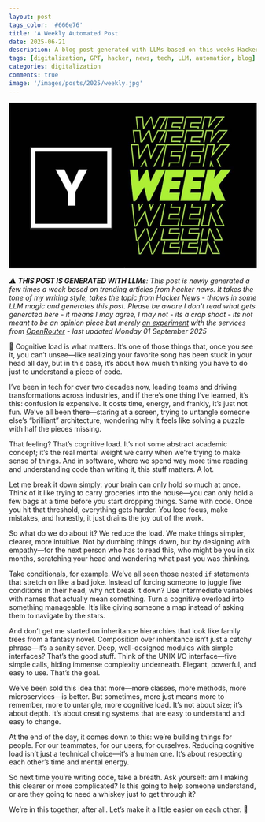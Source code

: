 ```yaml
---
layout: post
tags_color: '#666e76'
title: 'A Weekly Automated Post'
date: 2025-06-21
description: A blog post generated with LLMs based on this weeks Hacker News
tags: [digitalization, GPT, hacker, news, tech, LLM, automation, blog]
categories: digitalization
comments: true
image: '/images/posts/2025/weekly.jpg'
---
```

![](/images/posts/2025/weekly.jpg)

_⚠️ **THIS POST IS GENERATED WITH LLMs**: This post is newly generated a few times a week based on trending articles from hacker news. It takes the tone of my writing style, takes the topic from Hacker News - throws in some LLM magic and generates this post. Please be aware I don't read what gets generated here - it means I may agree, I may not - its a crap shoot - its not meant to be an opinion piece but merely [an experiment](https://github.com/clintjb/Weekly-Post) with the services from [OpenRouter](https://openrouter.ai) - last updated Monday 01 September 2025_

🧠 Cognitive load is what matters. It’s one of those things that, once you see it, you can’t unsee—like realizing your favorite song has been stuck in your head all day, but in this case, it’s about how much thinking you have to do just to understand a piece of code.

I’ve been in tech for over two decades now, leading teams and driving transformations across industries, and if there’s one thing I’ve learned, it’s this: confusion is expensive. It costs time, energy, and frankly, it’s just not fun. We’ve all been there—staring at a screen, trying to untangle someone else’s “brilliant” architecture, wondering why it feels like solving a puzzle with half the pieces missing.

That feeling? That’s cognitive load. It’s not some abstract academic concept; it’s the real mental weight we carry when we’re trying to make sense of things. And in software, where we spend way more time reading and understanding code than writing it, this stuff matters. A lot.

Let me break it down simply: your brain can only hold so much at once. Think of it like trying to carry groceries into the house—you can only hold a few bags at a time before you start dropping things. Same with code. Once you hit that threshold, everything gets harder. You lose focus, make mistakes, and honestly, it just drains the joy out of the work.

So what do we do about it? We reduce the load. We make things simpler, clearer, more intuitive. Not by dumbing things down, but by designing with empathy—for the next person who has to read this, who might be you in six months, scratching your head and wondering what past-you was thinking.

Take conditionals, for example. We’ve all seen those nested `if` statements that stretch on like a bad joke. Instead of forcing someone to juggle five conditions in their head, why not break it down? Use intermediate variables with names that actually mean something. Turn a cognitive overload into something manageable. It’s like giving someone a map instead of asking them to navigate by the stars.

And don’t get me started on inheritance hierarchies that look like family trees from a fantasy novel. Composition over inheritance isn’t just a catchy phrase—it’s a sanity saver. Deep, well-designed modules with simple interfaces? That’s the good stuff. Think of the UNIX I/O interface—five simple calls, hiding immense complexity underneath. Elegant, powerful, and easy to use. That’s the goal.

We’ve been sold this idea that more—more classes, more methods, more microservices—is better. But sometimes, more just means more to remember, more to untangle, more cognitive load. It’s not about size; it’s about depth. It’s about creating systems that are easy to understand and easy to change.

At the end of the day, it comes down to this: we’re building things for people. For our teammates, for our users, for ourselves. Reducing cognitive load isn’t just a technical choice—it’s a human one. It’s about respecting each other’s time and mental energy.

So next time you’re writing code, take a breath. Ask yourself: am I making this clearer or more complicated? Is this going to help someone understand, or are they going to need a whiskey just to get through it?

We’re in this together, after all. Let’s make it a little easier on each other. 🌮